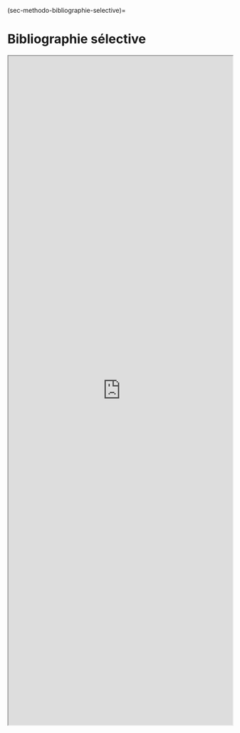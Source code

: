 (sec-methodo-bibliographie-selective)=
# Bibliographie sélective

<iframe src="https://bookwyrm.social/list/3868/embed/792d8ad607604cc38b7fd24d6f981d26" id="bookwyrm_list_embed" name="Open Science Video" scrolling="yes" frameborder="1" marginheight="0px" marginwidth="0px" height="1500px" width="100%" allowfullscreen></iframe>
